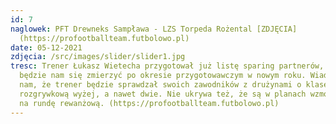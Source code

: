 ```yaml
---
id: 7
naglowek: PFT Drewneks Sampława - LZS Torpeda Rożental [ZDJĘCIA]
  (https://profootballteam.futbolowo.pl)
date: 05-12-2021
zdjęcia: /src/images/slider/slider1.jpg
tresc: Trener Łukasz Wietecha przygotował już listę sparing partnerów, z którymi
  będzie nam się zmierzyć po okresie przygotowawczym w nowym roku. Wiadomo już
  nam, że trener będzie sprawdzał swoich zawodników z drużynami o klasę
  rozgrywkową wyżej, a nawet dwie. Nie ukrywa też, że są w planach wzmocnienia
  na rundę rewanżową. (https://profootballteam.futbolowo.pl)
---
```

